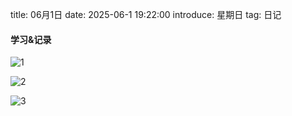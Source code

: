 title: 06月1日
date: 2025-06-1 19:22:00
introduce: 星期日
tag: 日记

#### 学习&记录
![1](/static/img/2025/06/1/1.jpg)

![2](/static/img/2025/06/1/2.jpg)

![3](/static/img/2025/06/1/3.jpg)

